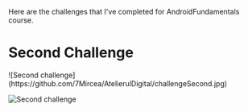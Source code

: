 Here are the challenges that I've completed for AndroidFundamentals course.

<h1>Second Challenge</h1>
![Second challenge](https://github.com/7Mircea/AtelierulDigital/challengeSecond.jpg)

![Second challenge](https://github.com/7Mircea/AtelierulDigital/ceva.png)
